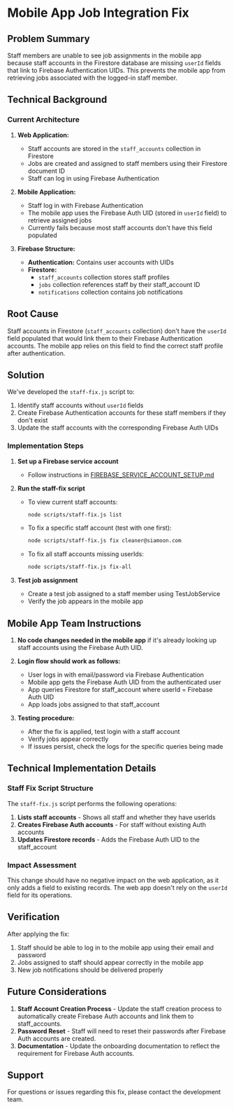 # Mobile App Job Integration Fix

## Problem Summary

Staff members are unable to see job assignments in the mobile app because staff accounts in the Firestore database are missing `userId` fields that link to Firebase Authentication UIDs. This prevents the mobile app from retrieving jobs associated with the logged-in staff member.

## Technical Background

### Current Architecture

1. **Web Application:**
   - Staff accounts are stored in the `staff_accounts` collection in Firestore
   - Jobs are created and assigned to staff members using their Firestore document ID
   - Staff can log in using Firebase Authentication

2. **Mobile Application:**
   - Staff log in with Firebase Authentication
   - The mobile app uses the Firebase Auth UID (stored in `userId` field) to retrieve assigned jobs
   - Currently fails because most staff accounts don't have this field populated

3. **Firebase Structure:**
   - **Authentication:** Contains user accounts with UIDs
   - **Firestore:**
     - `staff_accounts` collection stores staff profiles
     - `jobs` collection references staff by their staff_account ID
     - `notifications` collection contains job notifications

## Root Cause

Staff accounts in Firestore (`staff_accounts` collection) don't have the `userId` field populated that would link them to their Firebase Authentication accounts. The mobile app relies on this field to find the correct staff profile after authentication.

## Solution

We've developed the `staff-fix.js` script to:

1. Identify staff accounts without `userId` fields
2. Create Firebase Authentication accounts for these staff members if they don't exist
3. Update the staff accounts with the corresponding Firebase Auth UIDs

### Implementation Steps

1. **Set up a Firebase service account**
   - Follow instructions in [FIREBASE_SERVICE_ACCOUNT_SETUP.md](/docs/FIREBASE_SERVICE_ACCOUNT_SETUP.md)

2. **Run the staff-fix script**
   - To view current staff accounts:
     ```bash
     node scripts/staff-fix.js list
     ```
   - To fix a specific staff account (test with one first):
     ```bash
     node scripts/staff-fix.js fix cleaner@siamoon.com
     ```
   - To fix all staff accounts missing userIds:
     ```bash
     node scripts/staff-fix.js fix-all
     ```

3. **Test job assignment**
   - Create a test job assigned to a staff member using TestJobService
   - Verify the job appears in the mobile app

## Mobile App Team Instructions

1. **No code changes needed in the mobile app** if it's already looking up staff accounts using the Firebase Auth UID.

2. **Login flow should work as follows:**
   - User logs in with email/password via Firebase Authentication
   - Mobile app gets the Firebase Auth UID from the authenticated user
   - App queries Firestore for staff_account where userId = Firebase Auth UID
   - App loads jobs assigned to that staff_account

3. **Testing procedure:**
   - After the fix is applied, test login with a staff account
   - Verify jobs appear correctly
   - If issues persist, check the logs for the specific queries being made

## Technical Implementation Details

### Staff Fix Script Structure

The `staff-fix.js` script performs the following operations:

1. **Lists staff accounts** - Shows all staff and whether they have userIds
2. **Creates Firebase Auth accounts** - For staff without existing Auth accounts
3. **Updates Firestore records** - Adds the Firebase Auth UID to the staff_account

### Impact Assessment

This change should have no negative impact on the web application, as it only adds a field to existing records. The web app doesn't rely on the `userId` field for its operations.

## Verification

After applying the fix:

1. Staff should be able to log in to the mobile app using their email and password
2. Jobs assigned to staff should appear correctly in the mobile app
3. New job notifications should be delivered properly

## Future Considerations

1. **Staff Account Creation Process** - Update the staff creation process to automatically create Firebase Auth accounts and link them to staff_accounts.
2. **Password Reset** - Staff will need to reset their passwords after Firebase Auth accounts are created.
3. **Documentation** - Update the onboarding documentation to reflect the requirement for Firebase Auth accounts.

## Support

For questions or issues regarding this fix, please contact the development team.
